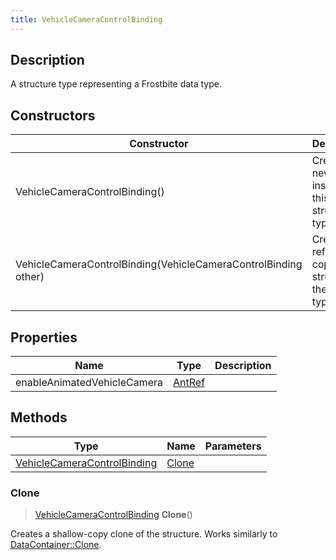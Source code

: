 ```yaml
---
title: VehicleCameraControlBinding
---
```

## Description

A structure type representing a Frostbite data type.

## Constructors

| Constructor                                                    | Description                                              |
| -------------------------------------------------------------- | -------------------------------------------------------- |
| VehicleCameraControlBinding()                                  | Create a new instance of this structure type.            |
| VehicleCameraControlBinding(VehicleCameraControlBinding other) | Create a reference copy of a structure of the same type. |

## Properties

| Name                        | Type             | Description |
| --------------------------- | ---------------- | ----------- |
| enableAnimatedVehicleCamera | [AntRef](/vext/ref/fb/antref/) |             |

## Methods

| Type                                                       | Name            | Parameters |
| ---------------------------------------------------------- | --------------- | ---------- |
| [VehicleCameraControlBinding](/vext/ref/fb/vehiclecameracontrolbinding/) | [Clone](#clone) |            |

### Clone

> [VehicleCameraControlBinding](/vext/ref/fb/vehiclecameracontrolbinding/) **Clone**()

Creates a shallow-copy clone of the structure. Works similarly to [DataContainer::Clone](/vext/ref/shared/class/datacontainer#clone).
